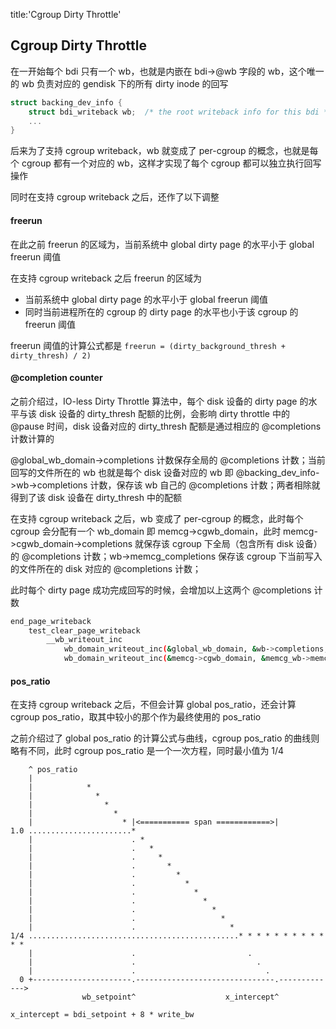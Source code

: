 title:'Cgroup Dirty Throttle'
## Cgroup Dirty Throttle


在一开始每个 bdi 只有一个 wb，也就是内嵌在 bdi->@wb 字段的 wb，这个唯一的 wb 负责对应的 gendisk 下的所有 dirty inode 的回写

```c
struct backing_dev_info {
	struct bdi_writeback wb;  /* the root writeback info for this bdi */
	...
}
```

后来为了支持 cgroup writeback，wb 就变成了 per-cgroup 的概念，也就是每个 cgroup 都有一个对应的 wb，这样才实现了每个 cgroup 都可以独立执行回写操作

同时在支持 cgroup writeback 之后，还作了以下调整

#### freerun

在此之前 freerun 的区域为，当前系统中 global dirty page 的水平小于 global freerun 阈值

在支持 cgroup writeback 之后 freerun 的区域为

- 当前系统中 global dirty page 的水平小于 global freerun 阈值
- 同时当前进程所在的 cgroup 的 dirty page 的水平也小于该 cgroup 的 freerun 阈值

freerun 阈值的计算公式都是
`freerun = (dirty_background_thresh + dirty_thresh) / 2)`


#### @completion counter 

之前介绍过，IO-less Dirty Throttle 算法中，每个 disk 设备的 dirty page 的水平与该 disk 设备的 dirty_thresh 配额的比例，会影响 dirty throttle 中的 @pause 时间，disk 设备对应的 dirty_thresh 配额是通过相应的 @completions 计数计算的

@global_wb_domain->completions 计数保存全局的 @completions 计数；当前回写的文件所在的 wb 也就是每个 disk 设备对应的 wb 即 @backing_dev_info->wb->completions 计数，保存该 wb 自己的 @completions 计数；两者相除就得到了该 disk 设备在 dirty_thresh 中的配额


在支持 cgroup writeback 之后，wb 变成了 per-cgroup 的概念，此时每个 cgroup 会分配有一个 wb_domain 即 memcg->cgwb_domain，此时 memcg->cgwb_domain->completions 就保存该 cgroup 下全局（包含所有 disk 设备）的 @completions 计数；wb->memcg_completions 保存该 cgroup 下当前写入的文件所在的 disk 对应的 @completions 计数；

此时每个 dirty page 成功完成回写的时候，会增加以上这两个 @completions 计数

```sh
end_page_writeback
    test_clear_page_writeback
        __wb_writeout_inc
            wb_domain_writeout_inc(&global_wb_domain, &wb->completions, ...) # update global completions counter
            wb_domain_writeout_inc(&memcg->cgwb_domain, &memcg_wb->memcg_completions, ...) # update cgroup completions counter
```


#### pos_ratio

在支持 cgroup writeback 之后，不但会计算 global pos_ratio，还会计算 cgroup pos_ratio，取其中较小的那个作为最终使用的 pos_ratio

之前介绍过了 global pos_ratio 的计算公式与曲线，cgroup pos_ratio 的曲线则略有不同，此时 cgroup pos_ratio 是一个一次方程，同时最小值为 1/4

```
    ^ pos_ratio
    |
    |            *
    |              *
    |                *
    |                  *
    |                    * |<=========== span ============>|
1.0 .......................*
    |                      . *
    |                      .   *
    |                      .     *
    |                      .       *
    |                      .         *
    |                      .           *
    |                      .             *
    |                      .               *
    |                      .                 *
    |                      .                   *
    |                      .                     *
1/4 ...............................................* * * * * * * * * * * *
    |                      .                         .
    |                      .                           .
    |                      .                             .
  0 +----------------------.-------------------------------.------------->
                wb_setpoint^                    x_intercept^
```

```
x_intercept = bdi_setpoint + 8 * write_bw
```
